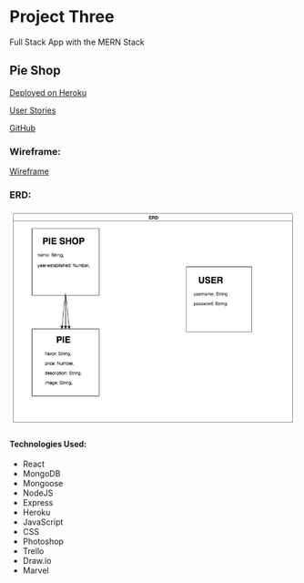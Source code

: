 # Project Three
Full Stack App with the MERN Stack
## Pie Shop




[Deployed on Heroku](https://secret-forest-34964.herokuapp.com/ "pie shop")

[User Stories](https://trello.com/b/QEZccMgv/project-3 "Trello")



[GitHub](https://github.com/victoriactemple "Victoria Project Github Page")

### Wireframe:
[Wireframe](https://marvelapp.com/10c17afg "Wireframes")

### ERD: 
<img src="/images/project_three_erd.jpg">


#### Technologies Used:
* React
* MongoDB
* Mongoose
* NodeJS
* Express
* Heroku
* JavaScript
* CSS
* Photoshop
* Trello
* Draw.io
* Marvel